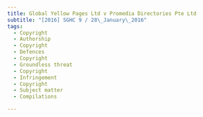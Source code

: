 ```yaml
---
title: Global Yellow Pages Ltd v Promedia Directories Pte Ltd 
subtitle: "[2016] SGHC 9 / 28\_January\_2016"
tags:
  - Copyright
  - Authorship
  - Copyright
  - Defences
  - Copyright
  - Groundless threat
  - Copyright
  - Infringement
  - Copyright
  - Subject matter
  - Compilations

---
```



